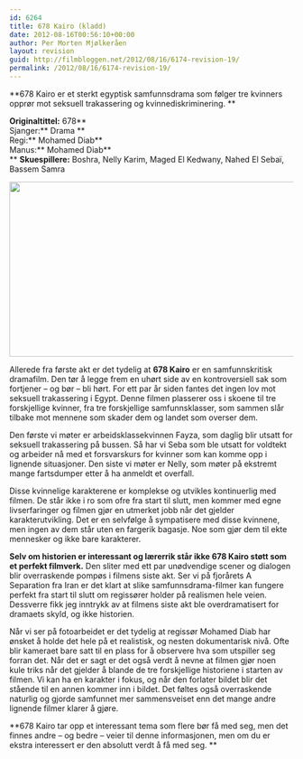 ```yaml
---
id: 6264
title: 678 Kairo (kladd)
date: 2012-08-16T00:56:10+00:00
author: Per Morten Mjølkeråen
layout: revision
guid: http://filmbloggen.net/2012/08/16/6174-revision-19/
permalink: /2012/08/16/6174-revision-19/
---
```

**678 Kairo er et sterkt egyptisk samfunnsdrama som følger tre kvinners opprør mot seksuell trakassering og kvinnediskriminering. **

**Originaltittel:** 678**  
Sjanger:** Drama **  
Regi:** Mohamed Diab**  
Manus:** Mohamed Diab**  
** **Skuespillere:** Boshra, Nelly Karim, Maged El Kedwany, Nahed El Sebaï, Bassem Samra

<a href="http://filmbloggen.net/?attachment_id=6178" rel="attachment wp-att-6178"><img class="alignnone size-large wp-image-6178" src="http://filmbloggen.net/wp-content/uploads//2012/08/11-002-620x310.jpg" alt="" width="620" height="310" /><br /> </a>

Allerede fra første akt er det tydelig at **678 Kairo** er en samfunnskritisk dramafilm. Den tør å legge frem en uhørt side av en kontroversiell sak som fortjener &#8211; og bør &#8211; bli hørt. For ett par år siden fantes det ingen lov mot seksuell trakassering i Egypt. Denne filmen plasserer oss i skoene til tre forskjellige kvinner, fra tre forskjellige samfunnsklasser, som sammen slår tilbake mot mennene som skader dem og landet som overser dem.

Den første vi møter er arbeidsklassekvinnen Fayza, som daglig blir utsatt for seksuell trakassering på bussen. Så har vi Seba som ble utsatt for voldtekt og arbeider nå med et forsvarskurs for kvinner som kan komme opp i lignende situasjoner. Den siste vi møter er Nelly, som møter på ekstremt mange fartsdumper etter å ha anmeldt et overfall.

Disse kvinnelige karakterene er komplekse og utvikles kontinuerlig med filmen. De står ikke i ro som ofre fra start til slutt, men kommer med egne livserfaringer og filmen gjør en utmerket jobb når det gjelder karakterutvikling. Det er en selvfølge å sympatisere med disse kvinnene, men ingen av dem står uten en fargerik bagasje. Noe som gjør dem til ekte mennesker og ikke bare karakterer.

**Selv om historien er interessant og lærerrik står ikke 678 Kairo støtt som et perfekt filmverk.** Den sliter med ett par unødvendige scener og dialogen blir overraskende pompøs i filmens siste akt. Ser vi på fjorårets A Separation fra Iran er det klart at slike samfunnsdrama-filmer kan fungere perfekt fra start til slutt om regissører holder på realismen hele veien. Dessverre fikk jeg inntrykk av at filmens siste akt ble overdramatisert for dramaets skyld, og ikke historien.

Når vi ser på fotoarbeidet er det tydelig at regissør Mohamed Diab har ønsket å holde det hele på et realistisk, og nesten dokumentarisk nivå. Ofte blir kameraet bare satt til en plass for å observere hva som utspiller seg forran det. Når det er sagt er det også verdt å nevne at filmen gjør noen kule triks når det gjelder å blande de tre forskjellige historiene i starten av filmen. Vi kan ha en karakter i fokus, og når den forlater bildet blir det stående til en annen kommer inn i bildet. Det føltes også overraskende naturlig og gjorde samfunnet mer sammensveiset enn det mange andre lignende filmer klarer å gjøre.

**678 Kairo tar opp et interessant tema som flere bør få med seg, men det finnes andre &#8211; og bedre &#8211; veier til denne informasjonen, men om du er ekstra interessert er den absolutt verdt å få med seg. **